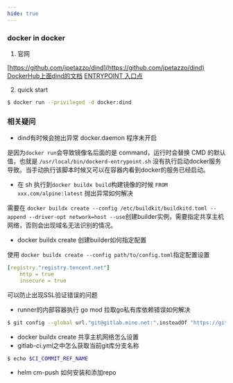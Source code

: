 ```yaml
---
hide: true
---
```


### docker in docker

1. 官网

[https://github.com/jpetazzo/dind](https://github.com/jpetazzo/dind)
[DockerHub上面dind的文档](https://hub.docker.com/_/docker/tags?page=1&name=dind)
[ENTRYPOINT 入口点](https://docker-practice.github.io/zh-cn/image/dockerfile/entrypoint.html)

2. quick start

``` bash
$ docker run --privileged -d docker:dind
```


### 相关疑问

- dind有时候会抛出异常 docker.daemon 程序未开启

是因为`docker run`会导致镜像名后面的是 command，运行时会替换 CMD 的默认值，也就是 `/usr/local/bin/dockerd-entrypoint.sh` 没有执行启动docker服务导致。当手动执行该脚本时候又可以在容器内看到docker的服务已经启动。

- 在 sh 执行到`docker buildx build`构建镜像的时候 `FROM xxx.com/alpine:latest` 抛出异常如何解决

需要在 `docker buildx create --config /etc/buildkit/buildkitd.toml --append --driver-opt network=host --use`创建builder实例，需要指定共享主机网络，否则会出现域名无法识别的情况。

- docker buildx create 创建builder如何指定配置

使用 `docker buildx create --config path/to/config.toml`指定配置设置
``` yml
[registry."registry.tencent.net"]
    http = true
    insecure = true
```
可以防止出现SSL验证错误的问题


- runner的内部容器执行 go mod 拉取go私有库依赖错误如何解决

``` bash
$ git config --global url."git@gitlab.mine.net:".insteadOf "https://gitlab.mine.net/"
```

- docker buildx create 共享主机网络怎么设置
- gitlab-ci.yml之中怎么获取当前git库分支名称

``` bash
$ echo $CI_COMMIT_REF_NAME
```
- helm cm-push 如何安装和添加repo